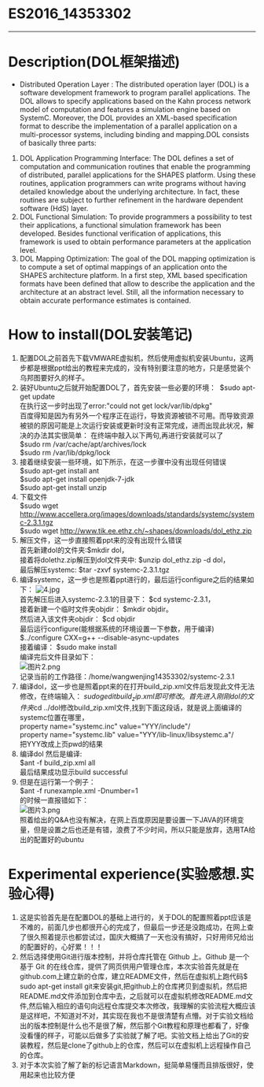 # ES2016_14353302
***
# Description(DOL框架描述)
* Distributed Operation Layer : The distributed operation layer (DOL) is a software development framework to program parallel applications. The DOL allows to specify applications based on the Kahn process network model of computation and features a simulation engine based on SystemC. Moreover, the DOL provides an XML-based specification format to describe the implementation of a parallel application on a multi-processor systems, including binding and mapping.DOL consists of basically three parts:

1. DOL Application Programming Interface: The DOL defines a set of computation and communication routines that enable the programming of distributed, parallel applications for the SHAPES platform. Using these routines, application programmers can write programs without having detailed knowledge about the underlying architecture. In fact, these routines are subject to further refinement in the hardware dependent software (HdS) layer.
2. DOL Functional Simulation: To provide programmers a possibility to test their applications, a functional simulation framework has been developed. Besides functional verification of applications, this framework is used to obtain performance parameters at the application level.
3. DOL Mapping Optimization: The goal of the DOL mapping optimization is to compute a set of optimal mappings of an application onto the SHAPES architecture platform. In a first step, XML based specification formats have been defined that allow to describe the application and the architecture at an abstract level. Still, all the information necessary to obtain accurate performance estimates is contained.

# How to install(DOL安装笔记)
1. 配置DOL之前首先下载VMWARE虚拟机，然后使用虚拟机安装Ubuntu，这两步都是根据ppt给出的教程来完成的，没有特别要注意的地方，只是感觉装个乌邦图要好久的样子。  
2. 装好Ubuntu之后就开始配置DOL了，首先安装一些必要的环境： 
$sudo apt-get update  
在执行这一步时出现了error:"could not get lock/var/lib/dpkg"  
百度得知是因为有另外一个程序正在运行，导致资源被锁不可用。而导致资源被锁的原因可能是上次运行安装或更新时没有正常完成，进而出现此状况，解决的办法其实很简单： 
在终端中敲入以下两句,再进行安装就可以了  
$sudo rm /var/cache/apt/archives/lock  
$sudo rm /var/lib/dpkg/lock
3. 接着继续安装一些环境，如下所示，在这一步骤中没有出现任何错误  
$sudo apt-get install ant  
$sudo apt-get install openjdk-7-jdk   
$sudo apt-get install unzip  
4. 下载文件   
$sudo wget <http://www.accellera.org/images/downloads/standards/systemc/systemc-2.3.1.tgz>  
$sudo wget <http://www.tik.ee.ethz.ch/~shapes/downloads/dol_ethz.zip>
5. 解压文件，这一步直接照着ppt来的没有出现什么错误  
  首先新建dol的文件夹:$mkdir dol，  
  接着将dolethz.zip解压到dol文件夹中:
  $unzip dol_ethz.zip -d dol，  
  最后解压systemc: $tar -zxvf systemc-2.3.1.tgz
6. 编译systemc，这一步也是照着ppt进行的，最后运行configure之后的结果如下：
![4.jpg](https://ooo.0o0.ooo/2016/10/09/57fa726e3692d.jpg)  
首先解压后进入systemc-2.3.1的目录下：
$cd systemc-2.3.1，  
接着新建一个临时文件夹objdir： $mkdir objdir。  
然后进入该文件夹objdir： 
$cd objdir  
最后运行configure(能根据系统的环境设置一下参数，用于编译)  $../configure CXX=g++ --disable-async-updates  
接着编译：
$sudo make install  
编译完后文件目录如下：  
![图片2.png](https://ooo.0o0.ooo/2016/10/09/57fa5cf9a280e.png)  
记录当前的工作路径：/home/wangwenjing14353302/systemc-2.3.1
7. 编译dol，这一步也是照着ppt来的在打开build_zip.xml文件后发现此文件无法修改，在终端输入：
$sudo gedit build_zip.xml即可修改。  
首先进入刚刚dol的文件夹$cd ../dol修改build_zip.xml文件,找到下面这段话，就是说上面编译的systemc位置在哪里，  
property name="systemc.inc" value="YYY/include"/    
property name="systemc.lib" value="YYY/lib-linux/libsystemc.a"/    
把YYY改成上页pwd的结果
8. 编译dol
然后是编译:  
$ant -f build_zip.xml all  
最后结果成功显示build successful
9. 但是在运行第一个例子：  
$ant -f runexample.xml -Dnumber=1  
的时候一直报错如下：  
![图片3.png](https://ooo.0o0.ooo/2016/10/09/57fa5cf96c49f.png)  
照着给出的Q&A也没有解决，在网上百度原因是要设置一下JAVA的环境变量，但是设置之后也还是有错，浪费了不少时间，所以只能是放弃，选用TA给出的配置好的ubuntu

# Experimental experience(实验感想.实验心得)
1. 这是实验首先是在配置DOL的基础上进行的，关于DOL的配置照着ppt应该是不难的，前面几步也都很开心的完成了，但最后一步还是没跑成功，在网上查了很久照着提示也都尝试过，国庆大概搞了一天也没有搞好，只好用师兄给出的配置好的，心好累！！！
2. 然后选择使用Git进行版本控制，并将仓库托管在 Github 上。Github 是一个基于 Git 的在线仓库，提供了网页供用户管理仓库，本次实验首先就是在github.com上建立新的仓库，建立README文件，然后在虚拟机上跑代码$ sudo apt-get install git来安装git,把github上的仓库拷贝到虚拟机，然后把README.md文件添加到仓库中去，之后就可以在虚拟机修改README.md文件,然后输入相应的语句向远程仓库提交本次修改，我理解的实验流程大概应该是这样吧，不知道对不对，其实现在我也不是很清楚有点懵。对于实验文档给出的版本控制是什么也不是很了解，然后那个Git教程和原理也都看了，好像没看懂的样子，可能以后做多了实验就了解了吧。实验文档上给出了Git的安装教程，然后是clone了github上的仓库，然后可以在虚拟机上远程操作自己的仓库。
3. 对于本次实验了解了新的标记语言Markdown，挺简单易懂而且排版很好，使用起来也比较方便
